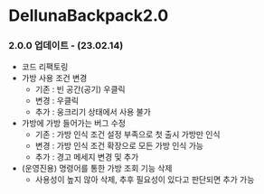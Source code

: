 # DellunaBackpack2.0

### 2.0.0 업데이트 - (23.02.14)
+ 코드 리팩토링
+ 가방 사용 조건 변경
  - 기존 : 빈 공간(공기) 우클릭
  - 변경 : 우클릭
  - 추가 : 웅크리기 상태에서 사용 불가
+ 가방에 가방 들어가는 버그 수정
  - 기존 : 가방 인식 조건 설정 부족으로 첫 출시 가방만 인식
  - 변경 : 가방 인식 조건 확장으로 모든 가방 인식 가능
  - 추가 : 경고 메세지 변경 및 추가
+ (운영진용) 명령어를 통한 가방 조회 기능 삭제
  - 사용성이 높지 않아 삭제, 추후 필요성이 있다고 판단되면 추가 가능
